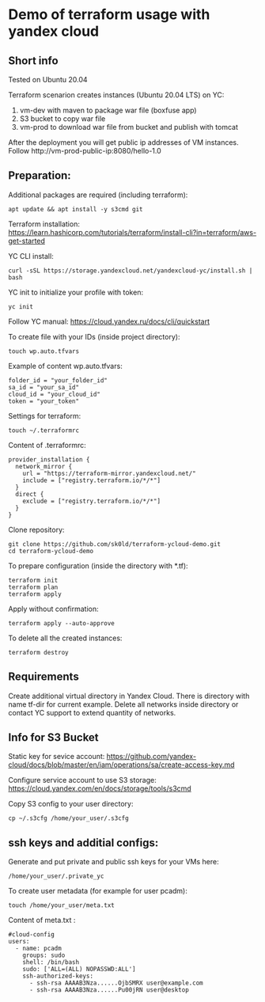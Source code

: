 Demo of terraform usage with yandex cloud
=========

Short info
------------

Tested on Ubuntu 20.04

Terraform scenarion creates instances (Ubuntu 20.04 LTS) on YC:

1) vm-dev with maven to package war file (boxfuse app)
2) S3 bucket to copy war file
3) vm-prod to download war file from bucket and publish with tomcat

After the deployment you will get public ip addresses of VM instances.
Follow http://vm-prod-public-ip:8080/hello-1.0

Preparation:
------------

Additional packages are required (including terraform):

```
apt update && apt install -y s3cmd git
```
Terraform installation:
https://learn.hashicorp.com/tutorials/terraform/install-cli?in=terraform/aws-get-started

YC CLI install:
```
curl -sSL https://storage.yandexcloud.net/yandexcloud-yc/install.sh | bash
```

YC init to initialize your profile with token:
```
yc init
```
Follow YC manual: https://cloud.yandex.ru/docs/cli/quickstart

To create file with your IDs (inside project directory):
```
touch wp.auto.tfvars
```
Example of content wp.auto.tfvars:
```
folder_id = "your_folder_id"
sa_id = "your_sa_id"
cloud_id = "your_cloud_id"
token = "your_token"
```

Settings for terraform:
```
touch ~/.terraformrc
```
Content of .terraformrc:
```
provider_installation {
  network_mirror {
    url = "https://terraform-mirror.yandexcloud.net/"
    include = ["registry.terraform.io/*/*"]
  }
  direct {
    exclude = ["registry.terraform.io/*/*"]
  }
}
```

Clone repository:

```
git clone https://github.com/sk0ld/terraform-ycloud-demo.git
cd terraform-ycloud-demo
```

To prepare configuration (inside the directory with *.tf):
```
terraform init
terraform plan
terraform apply
```

Apply without confirmation:
```
terraform apply --auto-approve
```

To delete all the created instances:

```
terraform destroy
```

Requirements
------------

Create additional virtual directory in Yandex Cloud. 
There is directory with name tf-dir for current example.
Delete all networks inside directory or contact YC support to extend quantity of networks.

Info for S3 Bucket
------------------

Static key for sevice account:
https://github.com/yandex-cloud/docs/blob/master/en/iam/operations/sa/create-access-key.md

Configure service account to use S3 storage:
https://cloud.yandex.com/en/docs/storage/tools/s3cmd

Copy S3 config to your user directory:
```
cp ~/.s3cfg /home/your_user/.s3cfg
```

ssh keys and additial configs:
-----------------------------

Generate and put private and public ssh keys for your VMs here:
```
/home/your_user/.private_yc
```

To create user metadata (for example for user pcadm):
```
touch /home/your_user/meta.txt
```

Content of meta.txt :
```
#cloud-config
users:
  - name: pcadm
    groups: sudo
    shell: /bin/bash
    sudo: ['ALL=(ALL) NOPASSWD:ALL']
    ssh-authorized-keys:
      - ssh-rsa AAAAB3Nza......OjbSMRX user@example.com
      - ssh-rsa AAAAB3Nza......Pu00jRN user@desktop
```

